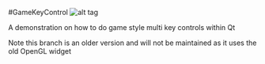 #GameKeyControl
![alt tag](http://nccastaff.bournemouth.ac.uk/jmacey/GraphicsLib/Demos/GameKeyControl.png)

A demonstration on how to do game style multi key controls within Qt


Note this branch is an older version and will not be maintained as it uses the old OpenGL widget
